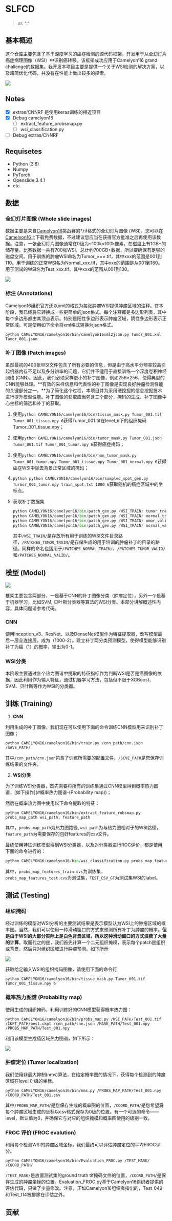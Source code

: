 # SLFCD

> ar. ^.^

## 基本概述

这个仓库主要包含了基于深度学习的癌症检测的源代码框架，开发用于从全幻灯片癌症病理图像（WSI）中识别癌转移。该框架成功应用于Camelyon‘16 grand challenge的数据集。我开发本项目主要是提供一个关于WSI检测的解决方案，以及超简优化代码，并没有在性能上做出较多的探索。

![](https://github.com/ilikewind/CAMELYON16/blob/master/docs/test_own.jpg)

## Notes

- [x] extras/CNNRF 是使用keras训练的相近项目
- [x] Debug camelyon16
    - [ ] extract\_feature\_probsmap.py
    - [ ] wsi_classification.py
- [ ] Debug extras/CNNRF

## Requisetes

- Python (3.6)
- Numpy 
- PyTorch
- Openslide 3.4.1
- etc.

## 数据

### 全幻灯片图像 (Whole slide images)

数据主要是来自[Camelyon16](https://camelyon16.grand-challenge.org/)挑战赛的*.tif格式的全幻灯片图像 (WSI)。您可以在[Camelyon16](https://camelyon16.grand-challenge.org/)上下载免费数据，不过建议您应当在获得官方批准之后再使用该数据。注意，一张全幻灯片图像通常在0级为~100k×100k像素，在磁盘上有1GB+的储存量。比赛数据一共有700张WSI，总计约700GB+数据，所以要确保有足够的磁盘空间。用于训练的肿瘤WSI命名为Tumor\_×××.tif，其中xxx的范围是001到110。用于训练的正常WSI名为Normal\_xxx.tif，其中xxx的范围是从001到160。用于测试的WSI名为Test\_xxx.tif，其中xxx的范围从001到130。

![](https://github.com/ilikewind/CAMELYON16/blob/master/docs/datavisul.png)

### 标注 (Annotations)

Camelyon16组织官方还以xml的格式为每张肿瘤WSI提供肿瘤区域的注释。在本阶段，我已经将它转换成一些更简单的json格式。每个注释都是多边形列表，其中每个多边形都由其顶点表示。特别是阳性多边形表示肿瘤区域，阴性多边形表示正常区域。可是使用如下命令将xml格式转换为json格式。

```shell
python CAMELYON16/camelyon16/bin/camelyon16xml2json.py Tumor_001.xml Tumor_001.json
```

### 补丁图像 (Patch images)

虽然最初的400张WSI文件包含了所有必要的信息，但是由于高水平分辨率较高引起机器内存不足以及多分辨率的问题，它们并不适用于直接训练一个深度卷积神经网络 (CNN)。因此，我们必须采样更小的补丁图像，例如256×256，使得典型的CNN能够处理。**有效的采样信息和代表性的补丁图像是实现良好肿瘤检测性能的关键部分之一。**为了简化这个过程，本项目并为采用硬挖掘的信息挖掘技术进行提升模型性能。补丁图像的获取应当包含三个部分，掩码的生成、补丁图像中心坐标的筛选和补丁的获取。

1. 使用```python CAMELYON16/camelyon16/bin/tissue_mask.py Tumor_001.tif Tumor_001_tissue.npy 6```获得Tumor_001.tif在level_6下的组织掩码Tumor_001_tissue.npy；

2. 使用```python CAMELYON16/camelyon16/bin/tumor_mask.py Tumor_001.json Tumor_001.tif Tumor_001_tumor.npy 6```获得癌症掩码；

3. 使用```python CAMELYON16/camelyon16/bin/non_tumor_mask.py Tumor_001_tumor.npy Tumor_001_tissue.npy Tumor_001_normal.npy 6```获得癌症WSI中除去背景正常区域的掩码；

4. ```python python CAMELYON16/camelyon16/bin/sampled_spot_gen.py Turmor_001_tumor.npy train_spot.txt 1000 6```获取随机的癌症区域中的坐标点。

5. 获取补丁数据集

   ```python
   python CAMELYON16/camelyon16/bin/patch_gen.py /WSI_TRAIN/ tumor_train.txt /PATCHES_TUMOR_TRAIN/
   python CAMELYON16/camelyon16/bin/patch_gen.py /WSI_TRAIN/ normal_train.txt /PATCHES_NORMAL_TRAIN/
   python CAMELYON16/camelyon16/bin/patch_gen.py /WSI_TRAIN/ umor_valid.txt /PATCHES_TUMOR_VALID/
   python CAMELYON16/camelyon16/bin/patch_gen.py /WSI_TRAIN/ normal_valid.txt /PATCHES_NORMAL_VALID/
   ```

   其中```/WSI_TRAIN/```是存放所有用于训练的WSI文件目录路径，``/PATCHES_TUMOR_TRAIN/``是存储生成的用于培训的肿瘤补丁的目录的路径。同样的命名也适用于``/PATCHES_NORMAL_TRAIN/``、``/PATCHES_TUMOR_VALID/``和``/PATCHES_NORMAL_VALID/``。

## 模型 (Model)

![](https://github.com/ilikewind/CAMELYON16/blob/master/docs/framework.png)

框架主要包含两部分，一是基于CNN的补丁图像分类（肿瘤定位），另外一个是基于机器学习，比如SVM, 贝叶斯分类器等算法的WSI分类。本部分讲解概述性内容，具体问题请参考代码。

### CNN

使用Inception_v3、ResNet、以及DenseNet模型作为特征提取器，改写模型最后一层全连接层，成为（1000-2）。建立补丁两分类预测模型，使得模型能够识别补丁为癌（1）的概率，输出为0-1。

### WSI分类

本阶段主要通过各个热力图谱中提取的特征指标作为判断WSI是否是癌图像的依据，因此利用作为输入特征，通过机器学习方法，包括但不限于XGBoost、SVM、贝叶斯等作为WSI的分类器。

## 训练 (Training)

1. **CNN**

利用生成的补丁图像，我们现在可以使用下面的命令训练CNN模型用来识别补丁图像；

```shell
python CAMELYON16/camelyon16/bin/train.py /cnn_path/cnn.json /SAVE_PATH/
```

其中``/cnn_path/cnn.json``包含了训练所需要的配置文件，`/SCVE_PATH`是您保存训练结果的文件夹。

2. **WSI分类**

为了训练WSI分类器，首先需要将所有的训练集通过CNN模型得到概率热力图谱，[如下操作](#概率热力图谱-(Probability map))；

然后在概率热力图中使用以下命令提取的特征：

```shell
python CAMELYON16/camelyon16/bin/extract_feature_robsmap.py probs_map_path wsi_path, feature_path
```

其中，`probs_map_path`为热力图路径, `wsi_path`为与热力图相对于的WSI路径，`feature_path`为需要保存的包好features的csv文件。

最终使用特征训练模型得到WSI分类器，以及对分类器进行ROC评价，都是使用下面的命令进行的：

```python
python CAMELYON16/camelyon16/bin/wsi_classification.py probs_map_features_train.cvs probs_map_features_test.cvs TEST_CSV_GT
```

其中，`probs_map_features_train.cvs`为训练集， `probs_map_features_test.cvs`为测试集，`TEST_CSV_GT`为测试集WSI的label。

## 测试 (Testing)

### 组织掩码

经过训练的模型对WSI分析的主要测试结果是表示模型认为WSI上的肿瘤区域的概率图。当然，我们可以使用一种滑动窗口的方式来预测所有补丁为肿瘤的概率。**但是由于WSI的大部分实际上是白色背景区域，所以这种滑动窗口的方式浪费了大量的计算**。取而代之的是，我们首先计算一个二元组织掩模，表示每个patch是组织或背景，然后只对组织区域进行肿瘤预测。如下所示

![](https://github.com/ilikewind/CAMELYON16/blob/master/docs/tissue_mask_wsi.png)

获取给定输入WSI的组织掩码图像，请使用下面的命令行

```shell
python CAMELYON16/camelyon16/bin/tissue_mask.py Tumor_001.tif Tumor_001_tissue.npy 6
```

### 概率热力图谱 (Probability map)

使用生成的组织掩码，利用训练好的CNN模型获得概率热力图：

```shell
python CAMELYON16/camelyon16/bin/probs_map.py /WSI_PATH/Test_001.tif /CKPT_PATH/best.ckpt /cnn_path/cnn.json /MASK_PATH/Test_001.npy /PROBS_MAP_PATH/Test_001.npy
```

利用该模型生成癌区域热力图谱，如下所示：

![](https://github.com/ilikewind/CAMELYON16/blob/master/docs/heatmap.png)

### 肿瘤定位 (Tumor localization)

我们使用非最大抑制(nms)算法，在给定概率图的情况下，获得每个检测到的肿瘤区域在level 0 级的坐标。

```shell
python CAMELYON16/camelyon16/bin/nms.py /PROBS_MAP_PATH/Test_001.npy /COORD_PATH/Test_001.csv
```

其中`/PROBS_MAP_PATH/`是您保存生成的概率图的位置，`/COORD_PATH/`是您希望将每个肿瘤区域生成的坐标以csv格式保存为0级的位置。有一个可选的命令——level，默认值为6，并确保它与对应的组织掩模和概率图使用的级别一致。

### FROC 评价 (FROC evalution)

利用每个检测WSI的肿瘤区域坐标，我们最终可以评估肿瘤定位的平均FROC评分。

```shell
python CAMELYON16/camelyon16/bin/Evaluation_FROC.py /TEST_MASK/ /COORD_PATH/
```

`/TEST_MASK/`是放置测试集的ground truth tif掩码文件的位置，`/COORD_PATH/`是保存生成的肿瘤坐标的位置。Evaluation_FROC.py基于Camelyon16组织者提供的评估代码，只做了少量修改。注意，正如Camelyon16组织者指出的，Test_049和Test_114被排除在评估之外。

## 贡献

